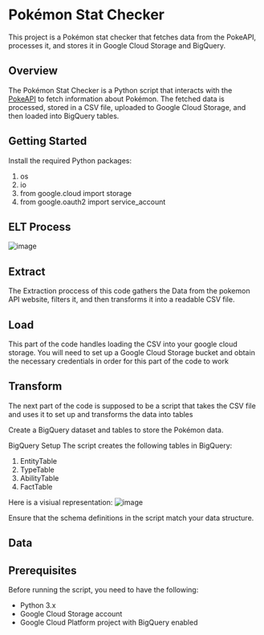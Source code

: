 # Pokémon Stat Checker

This project is a Pokémon stat checker that fetches data from the PokeAPI, processes it, and stores it in Google Cloud Storage and BigQuery.

## Overview

The Pokémon Stat Checker is a Python script that interacts with the [PokeAPI](https://pokeapi.co/) to fetch information about Pokémon. The fetched data is processed, stored in a CSV file, uploaded to Google Cloud Storage, and then loaded into BigQuery tables.

## Getting Started
Install the required Python packages:

1. os
2. io
3. from google.cloud import storage
4. from google.oauth2 import service_account

## ELT Process
![image](https://github.com/JustinDavid2g/Pok-mon-stat-checker-/assets/121201630/759160ad-2435-43af-a524-751f16179b3a)

   ## Extract
   The Extraction proccess of this code gathers the Data from the pokemon API website, filters it, and then 
   transforms it into a readable CSV file.

   ## Load 
   This part of the code handles loading the CSV into your google cloud storage.
   You will need to set up a Google Cloud Storage bucket and obtain the necessary credentials in order for this part of 
   the code to work

   ## Transform
   The next part of the code is supposed to be a script that takes the CSV file and uses it to set up and transforms the data into tables
   

   Create a BigQuery dataset and tables to store the Pokémon data.

BigQuery Setup
The script creates the following tables in BigQuery:

1. EntityTable
2. TypeTable
3. AbilityTable
4. FactTable

Here is a visiual representation: 
![image](https://github.com/JustinDavid2g/Pok-mon-stat-checker-/assets/121201630/8f36c506-963e-4885-becf-b4e0a9f21fc5)

Ensure that the schema definitions in the script match your data structure.

## Data




## Prerequisites

Before running the script, you need to have the following:

- Python 3.x
- Google Cloud Storage account
- Google Cloud Platform project with BigQuery enabled


   
